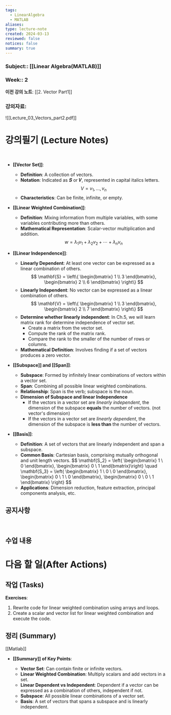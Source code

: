 ```yaml
---
tags:
  - LinearAlgebra
  - MATLAB
aliases: 
type: lecture-note
created: 2024-03-13
reviewed: false
notices: false
summary: true
---
```

### **Subject**:: [[Linear Algebra(MATLAB)]]
### **Week**:: 2

**이전 강의 노트**: [[2. Vector Part1]]

### 강의자료: 
![[Lecture_03_Vectors_part2.pdf]]

# 강의필기 (Lecture Notes)
<br>

- **[[Vector Set]]**:
    
    - **Definition**: A collection of vectors.
    - **Notation**: Indicated as 𝑺 or 𝑽, represented in capital italics letters.
    $$
    V = {v_1, ..., v_n}
    $$
    - **Characteristics**: Can be finite, infinite, or empty.
- **[[Linear Weighted Combination]]**:
    
    - **Definition**: Mixing information from multiple variables, with some variables contributing more than others.
    - **Mathematical Representation**: Scalar-vector multiplication and addition.
    $$
    w = \lambda_1v_1 + \lambda_2v_2 + \cdots + \lambda_nv_n
    $$
- **[[Linear Independence]]**:
    
    - **Linearly Dependent**: At least one vector can be expressed as a linear combination of others.
    $$
	\mathbf{S} = \left\{ \begin{bmatrix} 1 \\ 3 \end{bmatrix}, \begin{bmatrix} 2 \\ 6 \end{bmatrix} \right\}
	$$
    - **Linearly Independent**: No vector can be expressed as a linear combination of others.
    $$
    \mathbf{V} = \left\{ \begin{bmatrix} 1 \\ 3 \end{bmatrix}, \begin{bmatrix} 2 \\ 7 \end{bmatrix} \right\}
    $$
    - **Determine whether linearly independent**: In Ch.5, we will learn matrix rank for determine independence of vector set.
	    - Create a matrix from the vector set.
		 - Compute the rank of the matrix rank.
		- Compare the rank to the smaller of the number of rows or columns.
    - **Mathematical Definition**: Involves finding if a set of vectors produces a zero vector.
- **[[Subspace]] and [[Span]]**:
    
    - **Subspace**: Formed by infinitely linear combinations of vectors within a vector set.
    - **Span**: Combining all possible linear weighted combinations.
    - **Relationship**: Span is the verb; subspace is the noun.
    - **Dimension of Subspace and linear Independence**
	    - If the vectors in a vector set are *linearly independent*, the dimension of the subspace **equals** the number of vectors. (not vector's dimension)
	    - If the vectors in a vector set are *linearly dependent*, the dimension of the subspace is **less than** the number of vectors.
- **[[Basis]]**:
    
    - **Definition**: A set of vectors that are linearly independent and span a subspace.
    - **Common Basis**: Cartesian basis, comprising mutually orthogonal and unit length vectors. 
    $$
    \mathbf{S_2} = \left\{ \begin{bmatrix} 1 \\ 0 \end{bmatrix}, \begin{bmatrix} 0 \\ 1 \end{bmatrix}\right\} \quad \mathbf{S_3} = \left\{ \begin{bmatrix} 1 \\ 0 \\ 0 \end(bmatrix}, \begin{bmatrix} 0 \\ 1 \\ 0 \end(bmatrix}, \begin{bmatrix} 0 \\ 0 \\ 1 \end{bmatrix} \right\}
    $$
    - **Applications**: Dimension reduction, feature extraction, principal components analysis, etc.
    
## 공지사항
<br>



## 수업 내용


# 다음 할 일(After Actions)
## 작업 (Tasks)
**Exercises**:

1. Rewrite code for linear weighted combination using arrays and loops.
2. Create a scalar and vector list for linear weighted combination and execute the code.

## 정리 (Summary)
[[Matlab]]
- **[[Summary]] of Key Points**:
    
    - **Vector Set**: Can contain finite or infinite vectors.
    - **Linear Weighted Combination**: Multiply scalars and add vectors in a set.
    - **Linear Dependent vs Independent**: Dependent if a vector can be expressed as a combination of others, independent if not.
    - **Subspace**: All possible linear combinations of a vector set.
    - **Basis**: A set of vectors that spans a subspace and is linearly independent.

